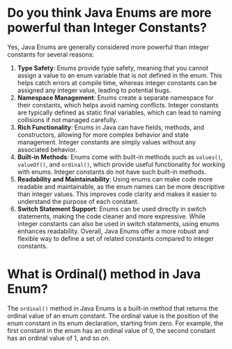 # Do you think Java Enums are more powerful than Integer Constants?
Yes, Java Enums are generally considered more powerful than integer constants for several reasons:
1. **Type Safety**: Enums provide type safety, meaning that you cannot assign a value to an enum variable that is not defined in the enum. This helps catch errors at compile time, whereas integer constants can be assigned any integer value, leading to potential bugs.
2. **Namespace Management**: Enums create a separate namespace for their constants, which helps avoid naming conflicts. Integer constants are typically defined as static final variables, which can lead to naming collisions if not managed carefully.
3. **Rich Functionality**: Enums in Java can have fields, methods, and constructors, allowing for more complex behavior and state management. Integer constants are simply values without any associated behavior.
4. **Built-in Methods**: Enums come with built-in methods such as `values()`, `valueOf()`, and `ordinal()`, which provide useful functionality for working with enums. Integer constants do not have such built-in methods.
5. **Readability and Maintainability**: Using enums can make code more readable and maintainable, as the enum names can be more descriptive than integer values. This improves code clarity and makes it easier to understand the purpose of each constant.
6. **Switch Statement Support**: Enums can be used directly in switch statements, making the code cleaner and more expressive. While integer constants can also be used in switch statements, using enums enhances readability.
Overall, Java Enums offer a more robust and flexible way to define a set of related constants compared to integer constants.

# What is Ordinal() method in Java Enum?
The `ordinal()` method in Java Enums is a built-in method that returns the ordinal value of an enum constant. The ordinal value is the position of the enum constant in its enum declaration, starting from zero. For example, the first constant in the enum has an ordinal value of 0, the second constant has an ordinal value of 1, and so on.
